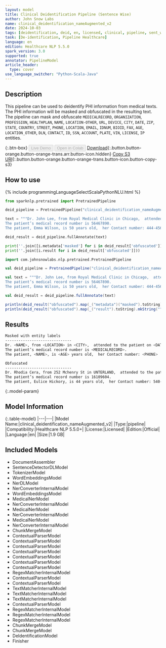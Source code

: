 ```yaml
---
layout: model
title: Clinical Deidentification Pipeline (Sentence Wise)
author: John Snow Labs
name: clinical_deidentification_nameAugmented_v2
date: 2024-10-03
tags: [deidentification, deid, en, licensed, clinical, pipeline, sent_wise]
task: [De-identification, Pipeline Healthcare]
language: en
edition: Healthcare NLP 5.5.0
spark_version: 3.0
supported: true
annotator: PipelineModel
article_header:
  type: cover
use_language_switcher: "Python-Scala-Java"
---
```


## Description

This pipeline can be used to deidentify PHI information from medical texts. The PHI information will be masked and obfuscated in the resulting text.
The pipeline can mask and obfuscate `MEDICALRECORD`, `ORGANIZATION`, `PROFESSION`, `HEALTHPLAN`, `NAME`, `LOCATION-OTHER`, `URL`, `DEVICE`, `CITY`, `DATE`, `ZIP`, `STATE`,
`COUNTRY`, `STREET`, `PHONE`, `LOCATION`, `EMAIL`, `IDNUM`, `BIOID`, `FAX`, `AGE`, `LOCATION_OTHER`, `DLN`, `CONTACT`, `ID`, `SSN`, `ACCOUNT`, `PLATE`, `VIN`, `LICENSE`,
`IP` entities.

{:.btn-box}
<button class="button button-orange" disabled>Live Demo</button>
<button class="button button-orange" disabled>Open in Colab</button>
[Download](https://s3.amazonaws.com/auxdata.johnsnowlabs.com/clinical/models/clinical_deidentification_nameAugmented_v2_en_5.5.0_3.0_1727970433058.zip){:.button.button-orange.button-orange-trans.arr.button-icon.hidden}
[Copy S3 URI](s3://auxdata.johnsnowlabs.com/clinical/models/clinical_deidentification_nameAugmented_v2_en_5.5.0_3.0_1727970433058.zip){:.button.button-orange.button-orange-trans.button-icon.button-copy-s3}

## How to use



<div class="tabs-box" markdown="1">
{% include programmingLanguageSelectScalaPythonNLU.html %}
  
```python
from sparknlp.pretrained import PretrainedPipeline

deid_pipeline = PretrainedPipeline("clinical_deidentification_nameAugmented_v2", "en", "clinical/models")

text = """Dr. John Lee, from Royal Medical Clinic in Chicago,  attended to the patient on 11/05/2024. 
The patient’s medical record number is 56467890. 
The patient, Emma Wilson, is 50 years old,  her Contact number: 444-456-7890 ."""

deid_result = deid_pipeline.fullAnnotate(text)

print(''.join([i.metadata['masked'] for i in deid_result['obfuscated']]))
print(''.join([i.result for i in deid_result['obfuscated']]))
```
```scala
import com.johnsnowlabs.nlp.pretrained.PretrainedPipeline

val deid_pipeline = PretrainedPipeline("clinical_deidentification_nameAugmented_v2", "en", "clinical/models")

val text = """Dr. John Lee, from Royal Medical Clinic in Chicago,  attended to the patient on 11/05/2024. 
The patient’s medical record number is 56467890. 
The patient, Emma Wilson, is 50 years old,  her Contact number: 444-456-7890 ."""

val deid_result = deid_pipeline.fullAnnotate(text)

println(deid_result("obfuscated").map(_("metadata")("masked").toString).mkString(""))
println(deid_result("obfuscated").map(_("result").toString).mkString(""))
```
</div>

## Results

```bash
Masked with entity labels
------------------------------
Dr. <NAME>, from <LOCATION> in <CITY>,  attended to the patient on <DATE>.
The patient’s medical record number is <MEDICALRECORD>.
The patient, <NAME>, is <AGE> years old,  her Contact number: <PHONE> .

Obfuscated
------------------------------
Dr. Rhodia Cera, from 252 Mchenry St in UNTERLAND,  attended to the patient on 18/06/2024.
The patient’s medical record number is 16109604.
The patient, Eulice Hickory, is 44 years old,  her Contact number: 540-981-1914 .
```

{:.model-param}
## Model Information

{:.table-model}
|---|---|
|Model Name:|clinical_deidentification_nameAugmented_v2|
|Type:|pipeline|
|Compatibility:|Healthcare NLP 5.5.0+|
|License:|Licensed|
|Edition:|Official|
|Language:|en|
|Size:|1.9 GB|

## Included Models

- DocumentAssembler
- SentenceDetectorDLModel
- TokenizerModel
- WordEmbeddingsModel
- NerDLModel
- NerConverterInternalModel
- WordEmbeddingsModel
- MedicalNerModel
- NerConverterInternalModel
- MedicalNerModel
- NerConverterInternalModel
- MedicalNerModel
- NerConverterInternalModel
- ChunkMergeModel
- ContextualParserModel
- ContextualParserModel
- ContextualParserModel
- ContextualParserModel
- ContextualParserModel
- ContextualParserModel
- ContextualParserModel
- RegexMatcherInternalModel
- ContextualParserModel
- ContextualParserModel
- TextMatcherInternalModel
- TextMatcherInternalModel
- TextMatcherInternalModel
- ContextualParserModel
- RegexMatcherInternalModel
- RegexMatcherInternalModel
- RegexMatcherInternalModel
- ChunkMergeModel
- ChunkMergeModel
- DeIdentificationModel
- Finisher
